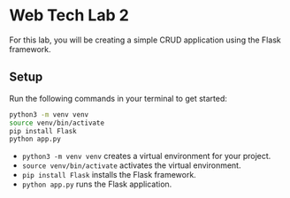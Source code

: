 # Web Tech Lab 2

For this lab, you will be creating a simple CRUD application using the Flask framework.

## Setup

Run the following commands in your terminal to get started:

```bash
python3 -m venv venv
source venv/bin/activate
pip install Flask
python app.py
```

- `python3 -m venv venv` creates a virtual environment for your project.
- `source venv/bin/activate` activates the virtual environment.
- `pip install Flask` installs the Flask framework.
- `python app.py` runs the Flask application.